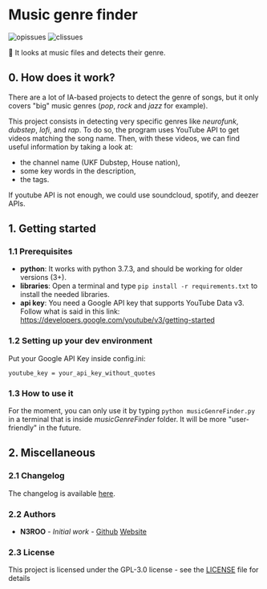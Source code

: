 # Music genre finder
![opissues](https://img.shields.io/github/issues/N3ROO/music-genre-finder.svg) 
![clissues](https://img.shields.io/github/issues-closed/N3ROO/music-genre-finder.svg)

🔎 It looks at music files and detects their genre.

## 0. How does it work?
There are a lot of IA-based projects to detect the genre of songs, but it only covers "big" music genres (*pop*, *rock* and *jazz* for example).

This project consists in detecting very specific genres like *neurofunk*, *dubstep*, *lofi*, and *rap*. To do so, the program uses YouTube API
to get videos matching the song name. Then, with these videos, we can find useful information by taking a look at:
- the channel name (UKF Dubstep, House nation),
- some key words in the description,
- the tags.

If youtube API is not enough, we could use soundcloud, spotify, and deezer APIs.

## 1. Getting started
### 1.1 Prerequisites
- **python**: It works with python 3.7.3, and should be working for older versions (3+).
- **libraries**: Open a terminal and type `pip install -r requirements.txt` to install the needed libraries.
- **api key**: You need a Google API key that supports YouTube Data v3. Follow what is said in this link: https://developers.google.com/youtube/v3/getting-started

### 1.2 Setting up your dev environment
Put your Google API Key inside config.ini:
```
youtube_key = your_api_key_without_quotes
```

### 1.3 How to use it
For the moment, you can only use it by typing `python musicGenreFinder.py` in a terminal that is inside *musicGenreFinder* folder. It will be more "user-friendly" in the future.

## 2. Miscellaneous
### 2.1 Changelog
The changelog is available [here](CHANGELOG.md).

### 2.2 Authors
- **N3ROO** - *Initial work* - [Github](https://github.com/N3ROO) [Website](https://n3roo.github.io/)

### 2.3 License
This project is licensed under the GPL-3.0 license - see the [LICENSE](LICENSE) file for details